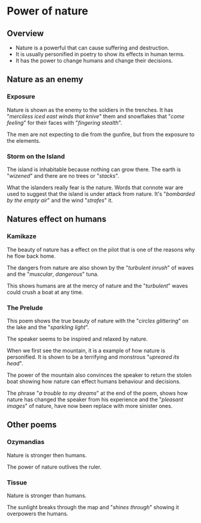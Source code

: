 # Power of nature

## Overview

- Nature is a powerful that can cause suffering and destruction.
- It is usually personified in poetry to show its effects in human terms.
- It has the power to change humans and change their decisions.

## Nature as an enemy

### Exposure

Nature is shown as the enemy to the soldiers in the trenches. It has "_merciless iced east winds that knive_" them and snowflakes that "_come feeling_" for their faces with "_fingering stealth_".

The men are not expecting to die from the gunfire, but from the exposure to the elements.

### Storm on the Island

The island is inhabitable because nothing can grow there. The earth is "_wizened_" and there are no trees or "_stacks_".

What the islanders really fear is the nature. Words that connote war are used to suggest that the island is under attack from nature. It's "_bombarded by the empty air_" and the wind "_strafes_" it.

## Natures effect on humans

### Kamikaze

The beauty of nature has a effect on the pilot that is one of the reasons why he flow back home.

The dangers from nature are also shown by the "_turbulent inrush_" of waves and the "_muscular_, _dangerous_" tuna.

This shows humans are at the mercy of nature and the "_turbulent_" waves could crush a boat at any time.

### The Prelude

This poem shows the true beauty of nature with the "_circles glittering_" on the lake and the "_sparkling light_".

The speaker seems to be inspired and relaxed by nature.

When we first see the mountain, it is a example of how nature is personified. It is shown to be a terrifying and monstrous "_upreared its head_".

The power of the mountain also convinces the speaker to return the stolen boat showing how nature can effect humans behaviour and decisions.

The phrase "_a trouble to my dreams_" at the end of the poem, shows how nature has changed the speaker from his experience and the "_pleasant images_" of nature, have now been replace with more sinister ones.

## Other poems

### Ozymandias

Nature is stronger then humans.

The power of nature outlives the ruler.

### Tissue

Nature is stronger than humans.

The sunlight breaks through the map and "_shines through_" showing it overpowers the humans.
